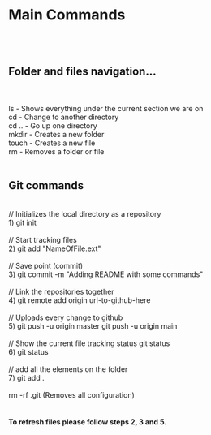 <h1>Main Commands</h1>
<br><br>
<h2>Folder and files navigation...</h2>
<br><br>
ls - Shows everything under the current section we are on 
<br>
cd - Change to another directory 
<br>
cd .. - Go up one directory 
<br>
mkdir - Creates a new folder 
<br>
touch - Creates a new file 
<br>
rm - Removes a folder or file
<br>
<br>
<h2>Git commands</h2> 
<br>
// Initializes the local directory as a repository<br>
1) git init 
<br><br>
// Start tracking files <br>
2) git add "NameOfFile.ext" 
<br><br>
// Save point (commit) <br>
3) git commit -m "Adding README with some commands" 
<br><br>
// Link the repositories together <br>
4) git remote add origin url-to-github-here
<br><br>
// Uploads every change to github <br>
5) git push -u origin master git push -u origin main
<br><br>
// Show the current file tracking status git status <br>
6) git status
<br><br>
// add all the elements on the folder <br>
7) git add .
<br><br>
rm -rf .git (Removes all configuration)
<br><br>
<h4>To refresh files please follow steps 2, 3 and 5.